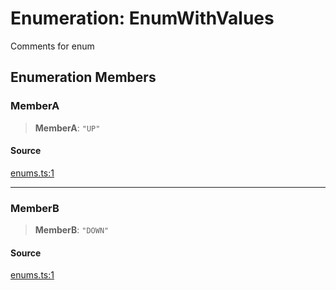 # Enumeration: EnumWithValues

Comments for enum

## Enumeration Members

### MemberA

> **MemberA**: `"UP"`

#### Source

[enums.ts:1](http://source-url)

***

### MemberB

> **MemberB**: `"DOWN"`

#### Source

[enums.ts:1](http://source-url)
